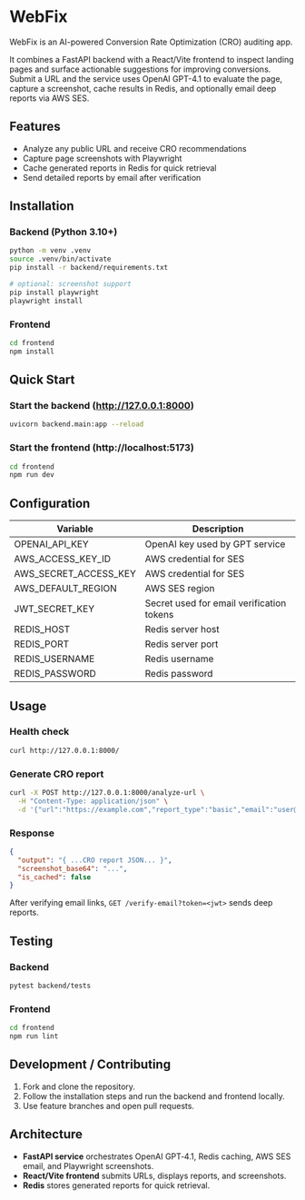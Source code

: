 # WebFix

WebFix is an AI-powered Conversion Rate Optimization (CRO) auditing app.

It combines a FastAPI backend with a React/Vite frontend to inspect landing pages and surface actionable suggestions for improving conversions. Submit a URL and the service uses OpenAI GPT-4.1 to evaluate the page, capture a screenshot, cache results in Redis, and optionally email deep reports via AWS SES.

<!-- TODO: Add build/status badges -->

## Features

- Analyze any public URL and receive CRO recommendations
- Capture page screenshots with Playwright
- Cache generated reports in Redis for quick retrieval
- Send detailed reports by email after verification

## Installation

### Backend (Python 3.10+)

```bash
python -m venv .venv
source .venv/bin/activate
pip install -r backend/requirements.txt

# optional: screenshot support
pip install playwright
playwright install
```

### Frontend

```bash
cd frontend
npm install
```

## Quick Start

### Start the backend (http://127.0.0.1:8000)

```bash
uvicorn backend.main:app --reload
```

### Start the frontend (http://localhost:5173)

```bash
cd frontend
npm run dev
```

## Configuration

| Variable | Description |
| --- | --- |
| OPENAI_API_KEY | OpenAI key used by GPT service |
| AWS_ACCESS_KEY_ID | AWS credential for SES |
| AWS_SECRET_ACCESS_KEY | AWS credential for SES |
| AWS_DEFAULT_REGION | AWS SES region |
| JWT_SECRET_KEY | Secret used for email verification tokens |
| REDIS_HOST | Redis server host |
| REDIS_PORT | Redis server port |
| REDIS_USERNAME | Redis username |
| REDIS_PASSWORD | Redis password |

## Usage

### Health check

```bash
curl http://127.0.0.1:8000/
```

### Generate CRO report

```bash
curl -X POST http://127.0.0.1:8000/analyze-url \
  -H "Content-Type: application/json" \
  -d '{"url":"https://example.com","report_type":"basic","email":"user@example.com"}'
```

### Response

```json
{
  "output": "{ ...CRO report JSON... }",
  "screenshot_base64": "...",
  "is_cached": false
}
```

After verifying email links, `GET /verify-email?token=<jwt>` sends deep reports.

## Testing

### Backend

```bash
pytest backend/tests
```

### Frontend

```bash
cd frontend
npm run lint
```

## Development / Contributing

1. Fork and clone the repository.
2. Follow the installation steps and run the backend and frontend locally.
3. Use feature branches and open pull requests.

## Architecture

- **FastAPI service** orchestrates OpenAI GPT‑4.1, Redis caching, AWS SES email, and Playwright screenshots.
- **React/Vite frontend** submits URLs, displays reports, and screenshots.
- **Redis** stores generated reports for quick retrieval.


